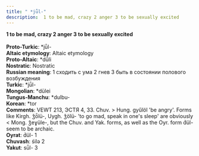```yaml
---
title: " *jǖl-"
description:  1 to be mad, crazy 2 anger 3 to be sexually excited
---
```

<p data-pagefind-weight="0.5">
<strong> 1 to be mad, crazy 2 anger 3 to be sexually excited</strong><br><br>
<strong>Proto-Turkic</strong>:  *jǖl-<br>
<strong>Altaic etymology</strong>:  Altaic etymology<br>
<strong> Proto-Altaic</strong>:  *dū́li<br>
<strong>Nostratic</strong>:  Nostratic<br>
<strong>Russian meaning</strong>:  1 сходить с ума 2 гнев 3 быть в состоянии полового возбуждения<br>
<strong>Turkic</strong>:  *jǖl-<br>
<strong>Mongolian</strong>:  *dülei<br>
<strong>Tungus-Manchu</strong>:  *dulbu-<br>
<strong>Korean</strong>:  *tor<br>
<strong>Comments</strong>:  VEWT 213, ЭСТЯ 4, 33. Chuv. > Hung. gyűlöl 'be angry'. Forms like Kirgh. ǯȫlü-, Uygh. ǯölü- 'to go mad, speak in one's sleep' are obviously < Mong. ǯeɣüle-, but the Chuv. and Yak. forms, as well as the Oyr. form d́ül- seem to be archaic.<br>
<strong>Oyrat</strong>:  d́ül- 1<br>
<strong>Chuvash</strong>:  śilǝ 2<br>
<strong>Yakut</strong>:  sǖl- 3<br>

</p>
